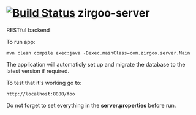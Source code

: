 [![Build Status](https://travis-ci.org/zirgoo/zirgoo-server.png)](https://travis-ci.org/zirgoo/zirgoo-server)
zirgoo-server
=============

RESTful backend

To run app:

    mvn clean compile exec:java -Dexec.mainClass=com.zirgoo.server.Main

The application will automaticly set up and migrate the database to the latest version if required.    

To test that it's working go to:

    http://localhost:8080/foo

Do not forget to set everything in the **server.properties** before run.

